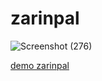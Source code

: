 # zarinpal


![Screenshot (276)](https://user-images.githubusercontent.com/121675616/228754673-f4a28aa7-5fba-486f-b512-a0a686f5b6fa.png)

[demo zarinpal](https://akbarmkalani.github.io/zarinpal/)
